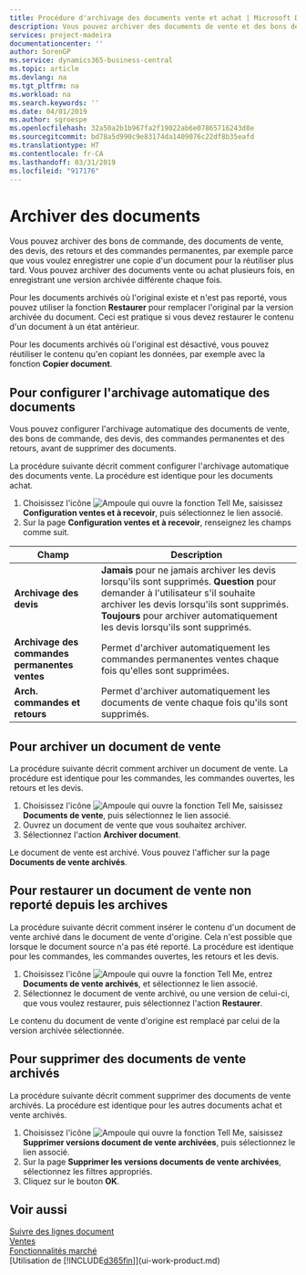 ```yaml
---
title: Procédure d'archivage des documents vente et achat | Microsoft Docs
description: Vous pouvez archiver des documents de vente et des bons de commande, des devis, des retours et des commandes permanentes, et vous pouvez utiliser le document archivé pour recréer le document d'origine.
services: project-madeira
documentationcenter: ''
author: SorenGP
ms.service: dynamics365-business-central
ms.topic: article
ms.devlang: na
ms.tgt_pltfrm: na
ms.workload: na
ms.search.keywords: ''
ms.date: 04/01/2019
ms.author: sgroespe
ms.openlocfilehash: 32a50a2b1b967fa2f19022ab6e07865716243d8e
ms.sourcegitcommit: bd78a5d990c9e83174da1409076c22df8b35eafd
ms.translationtype: HT
ms.contentlocale: fr-CA
ms.lasthandoff: 03/31/2019
ms.locfileid: "917176"
---
```

# <a name="archive-documents"></a>Archiver des documents
Vous pouvez archiver des bons de commande, des documents de vente, des devis, des retours et des commandes permanentes, par exemple parce que vous voulez enregistrer une copie d'un document pour la réutiliser plus tard. Vous pouvez archiver des documents vente ou achat plusieurs fois, en enregistrant une version archivée différente chaque fois.

Pour les documents archivés où l'original existe et n'est pas reporté, vous pouvez utiliser la fonction **Restaurer** pour remplacer l'original par la version archivée du document. Ceci est pratique si vous devez restaurer le contenu d'un document à un état antérieur.

Pour les documents archivés où l'original est désactivé, vous pouvez réutiliser le contenu qu'en copiant les données, par exemple avec la fonction **Copier document**.   

## <a name="to-set-up-automatic-document-archiving"></a>Pour configurer l'archivage automatique des documents  
Vous pouvez configurer l'archivage automatique des documents de vente, des bons de commande, des devis, des commandes permanentes et des retours, avant de supprimer des documents.

La procédure suivante décrit comment configurer l'archivage automatique des documents vente. La procédure est identique pour les documents achat.
1.  Choisissez l'icône ![Ampoule qui ouvre la fonction Tell Me](media/ui-search/search_small.png "Dites-moi ce que vous voulez faire"), saisissez **Configuration ventes et à recevoir**, puis sélectionnez le lien associé.
2. Sur la page **Configuration ventes et à recevoir**, renseignez les champs comme suit.

|Champ|Description|
|-----|-----------|
|**Archivage des devis**|**Jamais** pour ne jamais archiver les devis lorsqu'ils sont supprimés. **Question** pour demander à l'utilisateur s'il souhaite archiver les devis lorsqu'ils sont supprimés. **Toujours** pour archiver automatiquement les devis lorsqu'ils sont supprimés.|
|**Archivage des commandes permanentes ventes**|Permet d'archiver automatiquement les commandes permanentes ventes chaque fois qu'elles sont supprimées.|
|**Arch. commandes et retours**|Permet d'archiver automatiquement les documents de vente chaque fois qu'ils sont supprimés.|

## <a name="to-archive-a-sales-order"></a>Pour archiver un document de vente
La procédure suivante décrit comment archiver un document de vente. La procédure est identique pour les commandes, les commandes ouvertes, les retours et les devis.

1.  Choisissez l'icône ![Ampoule qui ouvre la fonction Tell Me](media/ui-search/search_small.png "Dites-moi ce que vous voulez faire"), saisissez **Documents de vente**, puis sélectionnez le lien associé.  
2.  Ouvrez un document de vente que vous souhaitez archiver.  
3.  Sélectionnez l'action **Archiver document**.

Le document de vente est archivé. Vous pouvez l'afficher sur la page **Documents de vente archivés**.

## <a name="to-restore-a-non-posted-sales-order-from-the-archive"></a>Pour restaurer un document de vente non reporté depuis les archives
La procédure suivante décrit comment insérer le contenu d'un document de vente archivé dans le document de vente d'origine. Cela n'est possible que lorsque le document source n'a pas été reporté. La procédure est identique pour les commandes, les commandes ouvertes, les retours et les devis.

1. Choisissez l'icône ![Ampoule qui ouvre la fonction Tell Me](media/ui-search/search_small.png "Dites-moi ce que vous voulez faire"), entrez **Documents de vente archivés**, et sélectionnez le lien associé.
2. Sélectionnez le document de vente archivé, ou une version de celui-ci, que vous voulez restaurer, puis sélectionnez l'action **Restaurer**.  

Le contenu du document de vente d'origine est remplacé par celui de la version archivée sélectionnée.

## <a name="to-delete-archived-sales-orders"></a>Pour supprimer des documents de vente archivés
La procédure suivante décrit comment supprimer des documents de vente archivés. La procédure est identique pour les autres documents achat et vente archivés.

1.  Choisissez l'icône ![Ampoule qui ouvre la fonction Tell Me](media/ui-search/search_small.png "Dites-moi ce que vous voulez faire"), saisissez **Supprimer versions document de vente archivées**, puis sélectionnez le lien associé.  
2.  Sur la page **Supprimer les versions documents de vente archivées**, sélectionnez les filtres appropriés.  
3.  Cliquez sur le bouton **OK**.

## <a name="see-also"></a>Voir aussi
[Suivre des lignes document](across-how-to-track-document-lines.md)  
[Ventes](sales-manage-sales.md)  
[Fonctionnalités marché](ui-across-business-areas.md)  
[Utilisation de [!INCLUDE[d365fin](includes/d365fin_md.md)]](ui-work-product.md)
